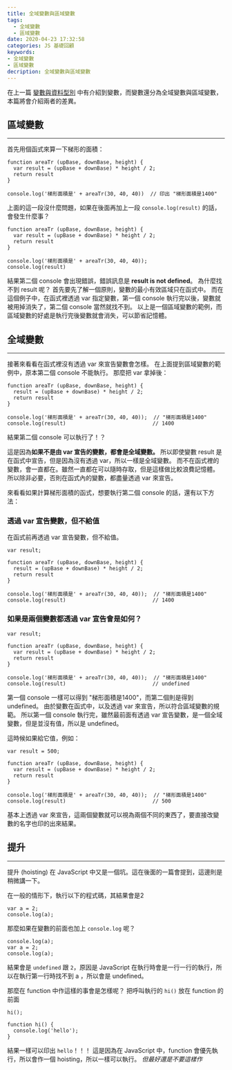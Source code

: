 ```yaml
---
title: 全域變數與區域變數
tags:
  - 全域變數
  - 區域變數
date: 2020-04-23 17:32:58
categories: JS 基礎回顧
keywords:
- 全域變數
- 區域變數
decription: 全域變數與區域變數
---
```

在上一篇 [變數與資料型別](https://bucky0112.github.io/bucky0112.github.io/2020/04/10/JS%E5%9F%BA%E7%A4%8E%E5%9B%9E%E9%A1%A7-%E8%AE%8A%E6%95%B8%E8%88%87%E8%B3%87%E6%96%99%E5%9E%8B%E6%85%8B/#more) 中有介紹到變數，而變數還分為全域變數與區域變數，本篇將會介紹兩者的差異。
<!--more-->

## 區域變數
---

首先用個函式來算一下梯形的面積：

```
function areaTr (upBase, downBase, height) {
  var result = (upBase + downBase) * height / 2;
  return result
}

console.log('梯形面積是' + areaTr(30, 40, 40))  // 印出 "梯形面積是1400"
```

上面的這一段沒什麼問題，如果在後面再加上一段 `console.log(result)` 的話，會發生什麼事？

```
function areaTr (upBase, downBase, height) {
  var result = (upBase + downBase) * height / 2;
  return result
}

console.log('梯形面積是' + areaTr(30, 40, 40));
console.log(result)
```

結果第二個 console 會出現錯誤，錯誤訊息是 **result is not defined**。
為什麼找不到 result 呢？
首先要先了解一個原則，變數的最小有效區域只在函式中。
而在這個例子中，在函式裡透過 var 指定變數，第一個 console 執行完以後，變數就被用掉消失了，第二個 console 當然就找不到。
以上是一個區域變數的範例，而區域變數的好處是執行完後變數就會消失，可以節省記憶體。

## 全域變數
---

接著來看看在函式裡沒有透過 var 來宣告變數會怎樣。
在上面提到區域變數的範例中，原本第二個 console 不能執行。
那麼把 var 拿掉後：

```
function areaTr (upBase, downBase, height) {
  result = (upBase + downBase) * height / 2;
  return result
}

console.log('梯形面積是' + areaTr(30, 40, 40));  // "梯形面積是1400"
console.log(result)                            // 1400
```

結果第二個 console 可以執行了！？

這是因為**如果不是由 var 宣告的變數，都會是全域變數。**
所以即使變數 result 是在函式中宣告，但是因為沒有透過 var，所以一樣是全域變數。
而不在函式裡的變數，會一直都在。雖然一直都在可以隨時存取，但是這樣做比較浪費記憶體。
所以除非必要，否則在函式內的變數，都盡量透過 var 來宣告。

來看看如果計算梯形面積的函式，想要執行第二個 console 的話，還有以下方法：

### 透過 var 宣告變數，但不給值

在函式前再透過 var 宣告變數，但不給值。

```
var result;

function areaTr (upBase, downBase, height) {
  result = (upBase + downBase) * height / 2;
  return result
}

console.log('梯形面積是' + areaTr(30, 40, 40));  // "梯形面積是1400"
console.log(result)                            // 1400
```

### 如果是兩個變數都透過 var 宣告會是如何？

```
var result;

function areaTr (upBase, downBase, height) {
  var result = (upBase + downBase) * height / 2;
  return result
}

console.log('梯形面積是' + areaTr(30, 40, 40));  // "梯形面積是1400"
console.log(result)                            // undefined
```

第一個 console 一樣可以得到 "梯形面積是1400"，而第二個則是得到 undefined。
由於變數在函式中，以及透過 var 來宣告，所以符合區域變數的規範。
所以第一個 console 執行完，雖然最前面有透過 var 宣告變數，是一個全域變數，但是並沒有值，所以是 undefined。

這時候如果給它值，例如：

```
var result = 500;

function areaTr (upBase, downBase, height) {
  var result = (upBase + downBase) * height / 2;
  return result
}

console.log('梯形面積是' + areaTr(30, 40, 40));  // "梯形面積是1400"
console.log(result)                            // 500
```

基本上透過 var 來宣告，這兩個變數就可以視為兩個不同的東西了，要直接改變數的名字也印的出來結果。

## 提升
---

提升 (hoisting) 在 JavaScript 中又是一個坑。這在後面的一篇會提到，這邊則是稍微講一下。

在一般的情形下，執行以下的程式碼，其結果會是2

```
var a = 2;
console.log(a);
```

那麼如果在變數的前面也加上 `console.log` 呢？

```
console.log(a);
var a = 2;
console.log(a);
```

結果會是 `undefined` 跟 `2`，原因是 JavaScript 在執行時會是一行一行的執行，所以在執行第一行時找不到 a ，所以會是 undefined。

那麼在 function 中作這樣的事會是怎樣呢？
把呼叫執行的 `hi()` 放在 function 的前面

```
hi();

function hi() {
  console.log('hello');
}
```

結果一樣可以印出 `hello`！！！
這是因為在 JavaScript 中，function 會優先執行，所以會作一個 hoisting，所以一樣可以執行。
*但最好還是不要這樣作*